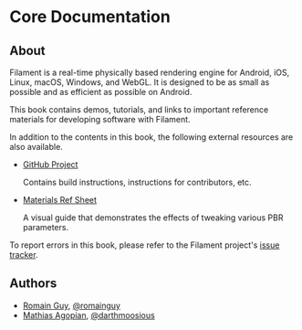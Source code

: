 # Core Documentation

## About

Filament is a real-time physically based rendering engine for Android, iOS,
Linux, macOS, Windows, and WebGL. It is designed to be as small as possible and
as efficient as possible on Android.

This book contains demos, tutorials, and links to important reference materials
for developing software with Filament.

In addition to the contents in this book, the following external resources are
also available.

-   [GitHub Project](https://github.com/google/filament)

    Contains build instructions, instructions for contributors, etc.

-   [Materials Ref Sheet](./Material%20Properties.pdf)

    A visual guide that demonstrates the effects of tweaking various PBR
    parameters.

To report errors in this book, please refer to the Filament project's
[issue tracker](https://github.com/google/filament/issues).

## Authors

-   [Romain Guy](https://github.com/romainguy),
    [@romainguy](https://twitter.com/romainguy)
-   [Mathias Agopian](https://github.com/pixelflinger),
    [@darthmoosious](https://twitter.com/darthmoosious)
